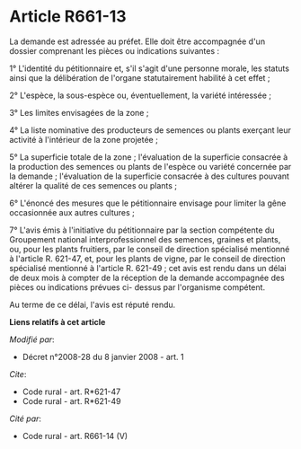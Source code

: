 # Article R661-13

La demande est adressée au préfet. Elle doit être accompagnée d'un dossier comprenant les pièces ou indications suivantes : 

1° L'identité du pétitionnaire et, s'il s'agit d'une personne morale, les statuts ainsi que la délibération de l'organe
statutairement habilité à cet effet ; 

2° L'espèce, la sous-espèce ou, éventuellement, la variété intéressée ; 

3° Les limites envisagées de la zone ; 

4° La liste nominative des producteurs de semences ou plants exerçant leur activité à l'intérieur de la zone projetée ; 

5° La superficie totale de la zone ; l'évaluation de la superficie consacrée à la production des semences ou plants de
l'espèce ou variété concernée par la demande ; l'évaluation de la superficie consacrée à des cultures pouvant altérer la
qualité de ces semences ou plants ; 

6° L'énoncé des mesures que le pétitionnaire envisage pour limiter la gêne occasionnée aux autres cultures ; 

7° L'avis émis à l'initiative du pétitionnaire par la section compétente du Groupement national interprofessionnel des
semences, graines et plants, ou, pour les plants fruitiers, par le conseil de direction spécialisé mentionné à l'article R.
621-47, et, pour les plants de vigne, par le conseil de direction spécialisé mentionné à l'article R. 621-49 ; cet avis est
rendu dans un délai de deux mois à compter de la réception de la demande accompagnée des pièces ou indications prévues ci-
dessus par l'organisme compétent. 

Au terme de ce délai, l'avis est réputé rendu.

**Liens relatifs à cet article**

_Modifié par_:

  - Décret n°2008-28 du 8 janvier 2008 - art. 1

_Cite_:

  - Code rural - art. R*621-47
  - Code rural - art. R*621-49

_Cité par_:

  - Code rural - art. R661-14 (V)
